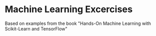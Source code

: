 # Machine Learning Excercises
Based on examples from the book "Hands-On Machine Learning with Scikit-Learn and TensorFlow"
